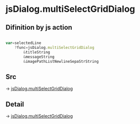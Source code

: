 # jsDialog.multiSelectGridDialog

## Difinition by js action

```js.js

var=selectedLine
	?func=jsDialog.multiSelectGridDialog
		&titleString
		&messageString
		&imagePathListNewlineSepaStrString
```

## Src

-> [jsDialog.multiSelectGridDialog](https://github.com/puutaro/CommandClick/blob/master/app/src/main/java/com/puutaro/commandclick/fragment_lib/terminal_fragment/js_interface/dialog/JsDialog.kt#L247)

## Detail

-> [jsDialog.multiSelectGridDialog](https://github.com/puutaro/CommandClick/blob/master/md/developer/js_interface/details/dialog/JsDialog/multiSelectGridDialog.md)

